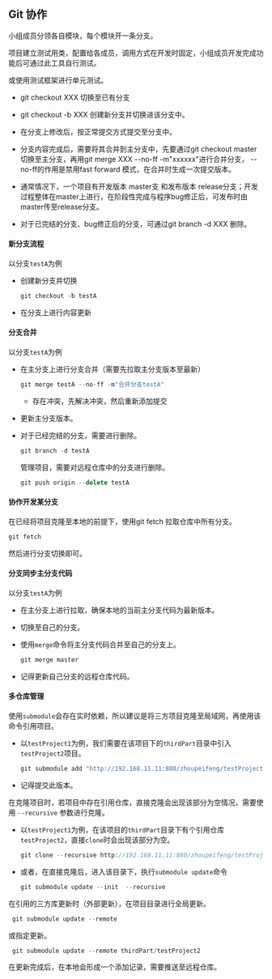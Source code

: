 ## Git 协作

小组成员分领各自模块，每个模块开一条分支。

项目建立测试用类，配置给各成员，调用方式在开发时固定，小组成员开发完成功能后可通过此工具自行测试。

或使用测试框架进行单元测试。



* git checkout XXX 切换至已有分支

* git checkout -b XXX 创建新分支并切换进该分支中。

* 在分支上修改后，按正常提交方式提交至分支中。

* 分支内容完成后，需要将其合并到主分支中，先要通过git checkout master 切换至主分支，再用git merge XXX --no-ff -m"xxxxxx"进行合并分支， --no-ff的作用是禁用fast forward 模式，在合并时生成一次提交版本。

* 通常情况下，一个项目有开发版本 master支   和发布版本 release分支；开发过程整体在master上进行，在阶段性完成与程序bug修正后，可发布时由master传至release分支。

* 对于已完结的分支、bug修正后的分支，可通过git branch -d XXX 删除。

    

#### 新分支流程

以分支`testA`为例

* 创建新分支并切换

    ```cpp
    git checkout -b testA
    ```

* 在分支上进行内容更新

#### 分支合并

以分支`testA`为例

* 在主分支上进行分支合并（需要先拉取主分支版本至最新）

    ```cpp
    git merge testA --no-ff -m"合并分支testA"
    ```

    * 存在冲突，先解决冲突，然后重新添加提交

* 更新主分支版本。

* 对于已经完结的分支，需要进行删除。

    ```cpp
    git branch -d testA
    ```

    管理项目，需要对远程仓库中的分支进行删除。

    ```cpp
    git push origin --delete testA
    ```



#### 协作开发某分支

在已经将项目克隆至本地的前提下，使用git fetch 拉取仓库中所有分支。

```cpp
git fetch
```

然后进行分支切换即可。



#### 分支同步主分支代码

以分支`testA`为例

* 在主分支上进行拉取，确保本地的当前主分支代码为最新版本。

* 切换至自己的分支。

* 使用`merge`命令将主分支代码合并至自己的分支上。

    ```cpp
    git merge master
    ```

* 记得更新自己分支的远程仓库代码。

    

#### 多仓库管理

使用`submodule`会存在实时依赖，所以建议是将三方项目克隆至局域网，再使用该命令引用项目。

* 以`testProject1`为例，我们需要在该项目下的`thirdPart`目录中引入`testProject2`项目。

    ```cpp
    git submodule add "http://192.168.11.11:880/zhoupeifeng/testProject2.git" thirdPart/testProject2   
    ```

* 记得提交此版本。

在克隆项目时，若项目中存在引用仓库，直接克隆会出现该部分为空情况，需要使用 `--recursive` 参数进行克隆。

* 以`testProject1`为例，在该项目的`thirdPart`目录下有个引用仓库`testProject2`，直接`clone`时会出现该部分为空。

    ```cpp
    git clone --recursive http://192.168.11.11:880/zhoupeifeng/testProject1.git
    ```

* 或者，在直接克隆后，进入该目录下，执行`submodule update`命令

    ```cpp
    git submodule update --init  --recursive
    ```

在引用的三方库更新时（外部更新），在项目目录进行全局更新。

```cpp
 git submodule update --remote
```

或指定更新。

```cpp
 git submodule update --remote thirdPart/testProject2
```

在更新完成后，在本地会形成一个添加记录，需要推送至远程仓库。

